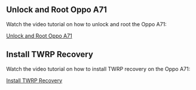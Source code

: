## Unlock and Root Oppo A71

Watch the video tutorial on how to unlock and root the Oppo A71:

[Unlock and Root Oppo A71](https://t.me/oppoa71cph1717/860)

## Install TWRP Recovery

Watch the video tutorial on how to install TWRP recovery on the Oppo A71:

[Install TWRP Recovery](https://t.me/oppoa71cph1717/862)
